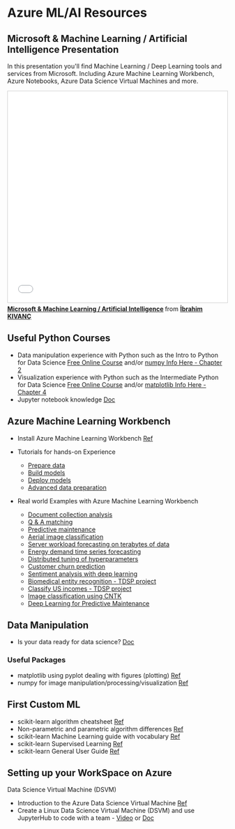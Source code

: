 # Azure ML/AI Resources

## Microsoft & Machine Learning / Artificial Intelligence Presentation
In this presentation you'll find Machine Learning / Deep Learning tools and services from Microsoft. Including Azure Machine Learning Workbench, Azure Notebooks, Azure Data Science Virtual Machines and more. 

<iframe src="//www.slideshare.net/slideshow/embed_code/key/fpKYuHdjHKlaAT" width="595" height="485" frameborder="0" marginwidth="0" marginheight="0" scrolling="no" style="border:1px solid #CCC; border-width:1px; margin-bottom:5px; max-width: 100%;" allowfullscreen> </iframe> <div style="margin-bottom:5px"> <strong> <a href="//www.slideshare.net/ikivanc/microsoft-machine-learning-artificial-intelligence" title="Microsoft &amp; Machine Learning / Artificial Intelligence" target="_blank">Microsoft &amp; Machine Learning / Artificial Intelligence</a> </strong> from <strong><a href="https://www.slideshare.net/ikivanc" target="_blank">İbrahim KIVANÇ</a></strong> </div>

## Useful Python Courses

- Data manipulation experience with Python such as the Intro to Python for Data Science [Free Online Course](https://www.datacamp.com/courses/intro-to-python-for-data-science) and/or [numpy Info Here - Chapter 2](https://notebooks.azure.com/jakevdp/libraries/PythonDataScienceHandbook/tree/notebooks?page=2)
- Visualization experience with Python such as the Intermediate Python for Data Science [Free Online Course](https://www.datacamp.com/courses/intermediate-python-for-data-science) and/or [matplotlib Info Here - Chapter 4](https://notebooks.azure.com/jakevdp/libraries/PythonDataScienceHandbook/tree/notebooks?page=4)
- Jupyter notebook knowledge [Doc](http://jupyter-notebook.readthedocs.io/en/latest/examples/Notebook/Notebook%20Basics.html)

## Azure Machine Learning Workbench
- Install Azure Machine Learning Workbench [Ref](https://docs.microsoft.com/en-us/azure/machine-learning/preview/quickstart-installation)
		 
- Tutorials for hands-on Experience
    - [Prepare data](https://docs.microsoft.com/en-us/azure/machine-learning/preview/tutorial-classifying-iris-part-1)
    - [Build models](https://docs.microsoft.com/en-us/azure/machine-learning/preview/tutorial-classifying-iris-part-2)
	- [Deploy models](https://docs.microsoft.com/en-us/azure/machine-learning/preview/tutorial-classifying-iris-part-3)
	- [Advanced data preparation](https://docs.microsoft.com/en-us/azure/machine-learning/preview/tutorial-bikeshare-dataprep)


- Real world Examples with Azure Machine Learning Workbench
    - [Document collection analysis](https://docs.microsoft.com/en-us/azure/machine-learning/preview/scenario-document-collection-analysis)
    - [Q & A matching](https://docs.microsoft.com/en-us/azure/machine-learning/preview/scenario-qna-matching)
    - [Predictive maintenance](https://docs.microsoft.com/en-us/azure/machine-learning/preview/scenario-predictive-maintenance)
    - [Aerial image classification](https://docs.microsoft.com/en-us/azure/machine-learning/preview/scenario-aerial-image-classification)
    - [Server workload forecasting on terabytes of data](https://docs.microsoft.com/en-us/azure/machine-learning/preview/scenario-big-data)
    - [Energy demand time series forecasting](https://docs.microsoft.com/en-us/azure/machine-learning/preview/scenario-time-series-forecasting)
    - [Distributed tuning of hyperparameters](https://docs.microsoft.com/en-us/azure/machine-learning/preview/scenario-distributed-tuning-of-hyperparameters)
    - [Customer churn prediction](https://docs.microsoft.com/en-us/azure/machine-learning/preview/scenario-churn-prediction)
    - [Sentiment analysis with deep learning](https://docs.microsoft.com/en-us/azure/machine-learning/preview/scenario-sentiment-analysis-deep-learning)
    - [Biomedical entity recognition - TDSP project](https://docs.microsoft.com/en-us/azure/machine-learning/preview/scenario-tdsp-biomedical-recognition)
    - [Classify US incomes - TDSP project](https://docs.microsoft.com/en-us/azure/machine-learning/preview/scenario-tdsp-classifying-us-incomes)
    - [Image classification using CNTK](https://docs.microsoft.com/en-us/azure/machine-learning/preview/scenario-image-classification-using-cntk)
    - [Deep Learning for Predictive Maintenance](https://docs.microsoft.com/en-us/azure/machine-learning/preview/scenario-deep-learning-for-predictive-maintenance)
 
## Data Manipulation
- Is your data ready for data science? [Doc](https://docs.microsoft.com/en-us/azure/machine-learning/studio/data-science-for-beginners-is-your-data-ready-for-data-science)
	 
### Useful Packages
- matplotlib using pyplot dealing with figures (plotting) [Ref](https://matplotlib.org/2.0.2/users/pyplot_tutorial.html)
- numpy for image manipulation/processing/visualization [Ref](http://www.scipy-lectures.org/advanced/image_processing/)
	 
## First Custom ML
- scikit-learn algorithm cheatsheet [Ref](http://scikit-learn.org/stable/index.html)
- Non-parametric and parametric algorithm differences [Ref](https://sebastianraschka.com/faq/docs/parametric_vs_nonparametric.html)
- scikit-learn Machine Learning guide with vocabulary [Ref](http://scikit-learn.org/stable/tutorial/basic/tutorial.html#introduction)
- scikit-learn Supervised Learning [Ref](http://scikit-learn.org/stable/tutorial/statistical_inference/supervised_learning.html)
- scikit-learn General User Guide [Ref](http://scikit-learn.org/stable/user_guide.html)
 
## Setting up your WorkSpace on Azure
Data Science Virtual Machine (DSVM)
-  Introduction to the Azure Data Science Virtual Machine [Ref](https://docs.microsoft.com/en-us/azure/machine-learning/data-science-virtual-machine/overview)
-  Create a Linux Data Science Virtual Machine (DSVM) and use JupyterHub to code with a team - [Video](https://www.youtube.com/watch?v=4b1G9pQC3KM) or [Doc](https://docs.microsoft.com/en-us/azure/machine-learning/data-science-virtual-machine/linux-dsvm-walkthrough#jupyterhub)
